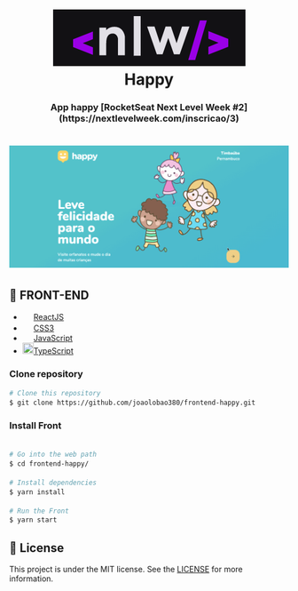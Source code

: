 <h1 align="center">
    <img alt="Go Stack logo" src="https://github.com/joaolobao380/Proffy/blob/assets/nlw3.png?raw=true" />
    <br>
    Happy
</h1>
<h3 align="center">
  App happy [RocketSeat Next Level Week #2](https://nextlevelweek.com/inscricao/3)
</h3>

<h1 align="center">
    <img alt="Proffy" src="https://raw.githubusercontent.com/joaolobao380/Proffy/assets/happy-gif.gif" width="800px" />
</h1>

## :rocket: FRONT-END
-   <img src="https://cdn.worldvectorlogo.com/logos/react.svg" width="20px" height="15px">[ReactJS](https://reactjs.org/)
-   <img src="https://breitembach.github.io/assets/icons/css.png" width="20px" height="17px">[CSS3](https://www.w3.org/Style/CSS/Overview.en.html)
-   <img src="https://img1.gratispng.com/20180809/rok/kisspng-javascript-and-jquery-interactive-front-end-web-d--5b6cfa25cf8a30.0077362015338685818501.jpg"                 width="20px" height="15px">[JavaScript](https://www.typescriptlang.org/)
-   <img src="https://encrypted-tbn0.gstatic.com/images?q=tbn%3AANd9GcQWMKVBJ_CZ61ofL_QC6KgtbZj9zYrJPrSyCw&usqp=CAU" width="20px" height="20px">[TypeScript](https://www.typescriptlang.org/)





### Clone repository
```bash
# Clone this repository
$ git clone https://github.com/joaolobao380/frontend-happy.git
```


### Install Front
```bash

# Go into the web path
$ cd frontend-happy/

# Install dependencies
$ yarn install

# Run the Front
$ yarn start
```


## :memo: License

This project is under the MIT license. See the [LICENSE](LICENSE) for more information.
